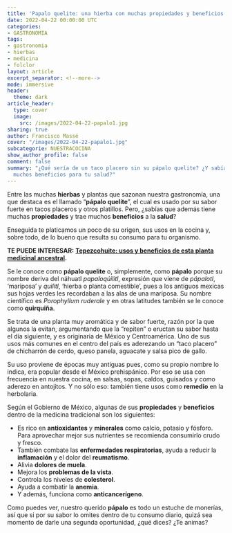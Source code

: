 ```yaml
---
title: 'Papalo quelite: una hierba con muchas propiedades y beneficios'
date: 2022-04-22 00:00:00 UTC
categories:
- GASTRONOMIA
tags:
- gastronomia
- hierbas
- medicina
- folclor
layout: article
excerpt_separator: <!--more-->
mode: immersive
header:
  theme: dark
article_header:
  type: cover
  image:
    src: /images/2022-04-22-papalo1.jpg
sharing: true
author: Francisco Massé
cover: "/images/2022-04-22-papalo1.jpg"
subcategorie: NUESTRACOCINA
show_author_profile: false
comment: false
summary: "¿Qué sería de un taco placero sin su pápalo quelite? ¿Y sabías que tiene
  muchos beneficios para tu salud?"
---
```







Entre las muchas **hierbas** y plantas que sazonan nuestra gastronomía, una que destaca es el llamado “**pápalo quelite**”, el cual es usado por su sabor fuerte en tacos placeros y otros platillos. Pero, ¿sabías que además tiene muchas **propiedades** y trae muchos **beneficios** a la **salud**?

Enseguida te platicamos un poco de su origen, sus usos en la cocina y, sobre todo, de lo bueno que resulta su consumo para tu organismo.

**TE PUEDE INTERESAR:** [**Tepezcohuite: usos y beneficios de esta planta medicinal ancestral**](https://blog.tonoysumariachi.com/mexicanisimos/2022/08/17/tepezcohuite-usos-y-beneficios-de-esta-planta-medicinal-ancestral.html)**.**

Se le conoce como **pápalo quelite** o, simplemente, como **pápalo** porque su nombre deriva del náhuatl _papaloqúilitl_, expresión que viene de _pápalotl_, ‘mariposa’ y _quilitl_, ‘hierba o planta comestible’, pues a los antiguos mexicas sus hojas verdes les recordaban a las alas de una mariposa. Su nombre científico es _Porophyllum ruderale_ y en otras latitudes también se le conoce como **quirquiña**.

Se trata de una planta muy aromática y de sabor fuerte, razón por la que algunos la evitan, argumentando que la “repiten” o eructan su sabor hasta el día siguiente, y es originaria de México y Centroamérica. Uno de sus usos más comunes en el centro del país es aderezando un “taco placero” de chicharrón de cerdo, queso panela, aguacate y salsa pico de gallo.

Su uso proviene de épocas muy antiguas pues, como su propio nombre lo indica, era popular desde el México prehispánico. Por eso se usa con frecuencia en nuestra cocina, en salsas, sopas, caldos, guisados y como aderezo en antojitos. Y no sólo eso: también tiene usos como **remedio** en la herbolaria.

Según el Gobierno de México, algunas de sus **propiedades** y **beneficios** dentro de la medicina tradicional son los siguientes:

- Es rico en **antioxidantes** y **minerales** como calcio, potasio y fósforo. Para aprovechar mejor sus nutrientes se recomienda consumirlo crudo y fresco.
- También combate las **enfermedades respiratorias**, ayuda a reducir la **inflamación** y el dolor del **reumatismo**.
- Alivia **dolores de muela**.
- Mejora los **problemas de la vista**.
- Controla los niveles de **colesterol**.
- Ayuda a combatir la **anemia**.
- Y además, funciona como **anticancerígeno**.

Como puedes ver, nuestro querido **pápalo** es todo un estuche de monerías, así que si por su sabor lo omites dentro de tu consumo diario, quizá sea momento de darle una segunda oportunidad, ¿qué dices? ¿Te animas?
